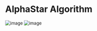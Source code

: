 # AlphaStar Algorithm

![image](https://user-images.githubusercontent.com/58791947/136920904-0144743a-940f-400f-8263-738a2bd203bd.png)
![image](https://user-images.githubusercontent.com/58791947/136920913-c64e7995-30f5-4495-8176-ebff46e0b1cf.png)
